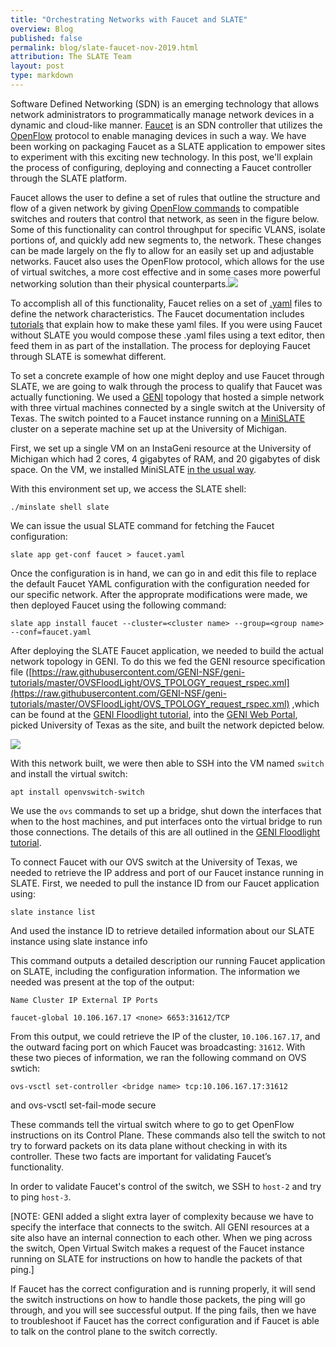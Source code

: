 ```yaml
---
title: "Orchestrating Networks with Faucet and SLATE"
overview: Blog
published: false
permalink: blog/slate-faucet-nov-2019.html
attribution: The SLATE Team
layout: post
type: markdown
---
```


Software Defined Networking (SDN) is an emerging technology that allows network
administrators to programmatically manage network devices in a dynamic and
cloud-like manner. [Faucet](https://faucet.nz/) is an SDN controller that
utilizes the [OpenFlow](https://en.wikipedia.org/wiki/OpenFlow)
protocol to enable managing devices in such a way. We have been working on
packaging Faucet as a SLATE application to empower sites to experiment with
this exciting new technology. In this post, we'll explain the process of
configuring, deploying and connecting a Faucet controller through the SLATE
platform.
<!--end_excerpt-->

Faucet allows the user to define a set of rules that outline the structure and
flow of a given network by giving
[OpenFlow commands](https://www.opennetworking.org/wp-content/uploads/2014/10/openflow-switch-v1.5.1.pdf)
to compatible switches and routers that control that network, as seen
in the figure below. Some of this functionality can control throughput for specific
VLANS, isolate portions of, and quickly add new segments to, the network. These
changes can be made largely on the fly to allow for an easily set up and
adjustable networks. Faucet also uses the OpenFlow protocol, which allows for
the use of virtual switches, a more cost effective and in some cases more
powerful networking solution than their physical
counterparts.![](https://lh6.googleusercontent.com/dvHcVJ7djN0ez9sM4KVcImgAumLmPtgEICa2oxDbt3BFk0nAcmr3eaxFQF3222rWDFYCo4CRq95sqPC89kaZG_w9n4KsckJvD-jLL4Ja8kRY63vcXWci8CljOsoAHIvAvBXBxkpo)

To accomplish all of this functionality, Faucet relies on a set of
[.yaml](https://yaml.org/) files to define the network characteristics. The
Faucet documentation includes
[tutorials](https://docs.faucet.nz/en/latest/tutorials/index.html) that explain
how to make these yaml files. If you were using Faucet without SLATE you would
compose these .yaml files using a text editor, then feed them in as part of the
installation. The process for deploying Faucet through SLATE is somewhat
different.

To set a concrete example of how one might deploy and use Faucet through SLATE,
we are going to walk through the process to qualify that Faucet
was actually functioning. We used a [GENI](https://www.geni.net) topology that
hosted a simple network with three virtual machines connected by a single
switch at the University of Texas. The switch pointed to a Faucet instance
running on a [MiniSLATE](https://github.com/slateci/minislate) cluster on a
seperate machine set up at the University of Michigan.

First, we set up a single VM on an InstaGeni resource at the University of
Michigan which had 2 cores, 4 gigabytes of RAM, and 20 gigabytes of disk space.
On the VM, we installed MiniSLATE [in the usual
way](https://github.com/slateci/minislate#getting-started). 

With this environment set up, we access the SLATE shell:

	./minslate shell slate

We can issue the usual SLATE command for fetching the Faucet configuration:

	slate app get-conf faucet > faucet.yaml

Once the configuration is in hand, we can go in and
edit this file to replace the default Faucet YAML configuration
with the configuration needed for our specific network. After the approprate modifications were made, 
we then deployed Faucet using the following command:

	slate app install faucet --cluster=<cluster name> --group=<group name> --conf=faucet.yaml

After deploying the SLATE Faucet application, we needed to build the actual
network topology in GENI. To do this we fed the GENI resource specification
file
([​https://raw.githubusercontent.com/GENI-NSF/geni-tutorials/master/OVSFloodLight/OVS_TPOLOGY_request_rspec.xml](https://raw.githubusercontent.com/GENI-NSF/geni-tutorials/master/OVSFloodLight/OVS_TPOLOGY_request_rspec.xml)
,which can be found at the [GENI Floodlight tutorial](https://groups.geni.net/geni/wiki/GENIExperimenter/Tutorials/OpenFlowOVS-Floodlight),
into the [GENI Web Portal](https://portal.geni.net), picked University of Texas
as the site, and built the network depicted below.
  
![](https://lh5.googleusercontent.com/LkK4K2Svyrvp5Ifk1MpZvh84NU7UrclnMpGXEpP0j3ReZkvnbqdeBDi43V-V_vCe06Qf-t37OLOpVJ8KoV_K4xpYpG7OypFHJfCzsEGQD-wJSIuvQhSy1iRmvvxMcKq0y8rzAYc8)  
  
With this network built, we were then able to SSH into the VM named `switch`
and install the virtual switch:

	apt install openvswitch-switch

We use the `ovs` commands to set up a bridge, shut down the interfaces that
when to the host machines, and put interfaces onto the virtual bridge to run
those connections. The details of this are all outlined in the [GENI Floodlight
tutorial](https://groups.geni.net/geni/wiki/GENIExperimenter/Tutorials/OpenFlowOVS-Floodlight).

To connect Faucet with our OVS switch at the University of Texas, we needed to
retrieve the IP address and port of our Faucet instance running in SLATE.
First, we needed to pull the instance ID from our Faucet application using:

	slate instance list 

And used the instance ID to retrieve detailed information about our SLATE instance using 
	slate instance info <Instance ID>

This command outputs a detailed description our running Faucet application on
SLATE, including the configuration information. The information we needed was
present at the top of the output:

```
Name Cluster IP External IP Ports

faucet-global 10.106.167.17 <none> 6653:31612/TCP
```

From this output, we could retrieve the IP of the cluster, `10.106.167.17`, and
the outward facing port on which Faucet was broadcasting: `31612`. With these
two pieces of information, we ran the following command on OVS swtich:

	ovs-vsctl set-controller <bridge name> tcp:10.106.167.17:31612

and 
	ovs-vsctl set-fail-mode <bridge name> secure

These commands tell the virtual switch where to go to get OpenFlow instructions
on its Control Plane. These commands also tell the switch to not try to forward
packets on its data plane without checking in with its controller. These two
facts are important for validating Faucet’s functionality.

In order to validate Faucet's control of the switch, we SSH to `host-2` and try to ping `host-3`. 

[NOTE: GENI added a slight extra layer
of complexity because we have to specify the interface that connects to the
switch. All GENI resources at a site also have an internal connection to each
other. When we ping across the switch, Open Virtual Switch makes a request of
the Faucet instance running on SLATE for instructions on how to handle the
packets of that ping.] 

If Faucet has the correct configuration and is running
properly, it will send the switch instructions on how to handle those packets,
the ping will go through, and you will see successful output. If the ping
fails, then we have to troubleshoot if Faucet has the correct configuration and
if Faucet is able to talk on the control plane to the switch correctly.


